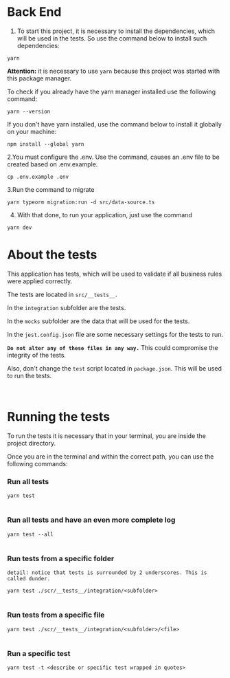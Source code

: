 # Back End

1. To start this project, it is necessary to install the dependencies, which will be used in the tests. So use the command below to install such dependencies:

````
yarn
````
**Attention:** it is necessary to use `yarn` because this project was started with this package manager.

To check if you already have the yarn manager installed use the following command:

````
yarn --version
````

If you don't have yarn installed, use the command below to install it globally on your machine:

````
npm install --global yarn
````

2.You must configure the .env. Use the command, causes an .env file to be created based on .env.example.
````
cp .env.example .env
````

3.Run the command to migrate
````
yarn typeorm migration:run -d src/data-source.ts
````
4. With that done, to run your application, just use the command
````
yarn dev
````


# **About the tests**
This application has tests, which will be used to validate if all business rules were applied correctly.

The tests are located in `src/__tests__`.

In the `integration` subfolder are the tests.

In the `mocks` subfolder are the data that will be used for the tests.

In the `jest.config.json` file are some necessary settings for the tests to run.

**`Do not alter any of these files in any way.`** This could compromise the integrity of the tests.

Also, don't change the `test` script located in `package.json`. This will be used to run the tests.

<br>

# **Running the tests**

To run the tests it is necessary that in your terminal, you are inside the project directory.

Once you are in the terminal and within the correct path, you can use the following commands:
### Run all tests
````
yarn test
````
#
### Run all tests and have an even more complete log
````
yarn test --all
````
#

### Run tests from a specific folder
`detail: notice that tests is surrounded by 2 underscores. This is called dunder.`
````
yarn test ./scr/__tests__/integration/<subfolder>
````
#
### Run tests from a specific file
````
yarn test ./scr/__tests__/integration/<subfolder>/<file>
````
#
### Run a specific test
````
yarn test -t <describe or specific test wrapped in quotes>

